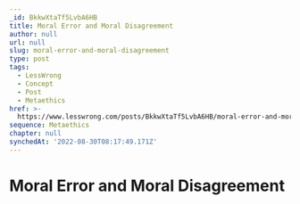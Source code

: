 ```yaml
---
_id: BkkwXtaTf5LvbA6HB
title: Moral Error and Moral Disagreement
author: null
url: null
slug: moral-error-and-moral-disagreement
type: post
tags:
  - LessWrong
  - Concept
  - Post
  - Metaethics
href: >-
  https://www.lesswrong.com/posts/BkkwXtaTf5LvbA6HB/moral-error-and-moral-disagreement
sequence: Metaethics
chapter: null
synchedAt: '2022-08-30T08:17:49.171Z'
---
```


# Moral Error and Moral Disagreement
